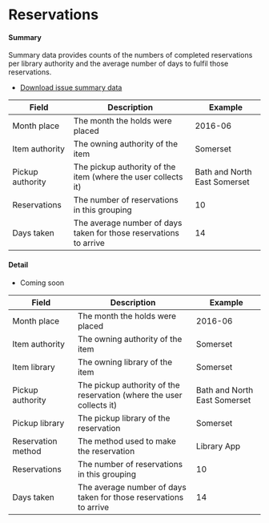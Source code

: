 Reservations
============

#### Summary

Summary data provides counts of the numbers of completed reservations per library authority and the average number of days to fulfil those reservations.

- [Download issue summary data]()

| Field | Description | Example |
| ----- | ----------- | ------- |
| Month place | The month the holds were placed | 2016-06 |
| Item authority | The owning authority of the item | Somerset |
| Pickup authority | The pickup authority of the item (where the user collects it) | Bath and North East Somerset |
| Reservations | The number of reservations in this grouping | 10 |
| Days taken | The average number of days taken for those reservations to arrive | 14 |

#### Detail

- Coming soon

| Field | Description | Example |
| ----- | ----------- | ------- |
| Month place | The month the holds were placed | 2016-06 |
| Item authority | The owning authority of the item | Somerset |
| Item library | The owning library of the item | Somerset |
| Pickup authority | The pickup authority of the reservation (where the user collects it) | Bath and North East Somerset |
| Pickup library | The pickup library of the reservation | Somerset |
| Reservation method | The method used to make the reservation | Library App |
| Reservations | The number of reservations in this grouping | 10 |
| Days taken | The average number of days taken for those reservations to arrive | 14 |
